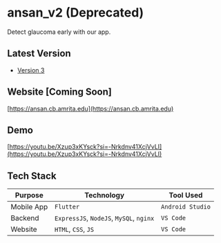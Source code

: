 # ansan_v2 (Deprecated)

Detect glaucoma early with our app.

## Latest Version

- [Version 3](https://github.com/Ashrockzzz2003/ansan_v3)

## Website [Coming Soon]

[https://ansan.cb.amrita.edu](https://ansan.cb.amrita.edu)

## Demo

[https://youtu.be/Xzup3xKYsck?si=-Nrkdnv41XcjVvLI](https://youtu.be/Xzup3xKYsck?si=-Nrkdnv41XcjVvLI)

## Tech Stack

| Purpose | Technology | Tool Used |
| ------- | ---------- | --------- |
| Mobile App | `Flutter` | `Android Studio` | 
| Backend | `ExpressJS`, `NodeJS`, `MySQL`, `nginx` | `VS Code` | 
| Website | `HTML`, `CSS`, `JS` | `VS Code` |

